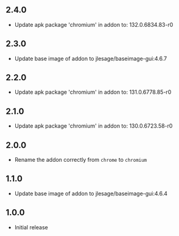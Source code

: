 ## 2.4.0

- Update apk package 'chromium' in addon to: 132.0.6834.83-r0

## 2.3.0

- Update base image of addon to jlesage/baseimage-gui:4.6.7

## 2.2.0

- Update apk package 'chromium' in addon to: 131.0.6778.85-r0

## 2.1.0

- Update apk package 'chromium' in addon to: 130.0.6723.58-r0

## 2.0.0

- Rename the addon correctly from `chrome` to `chromium`

## 1.1.0

- Update base image of addon to jlesage/baseimage-gui:4.6.4

## 1.0.0

- Initial release

<!-- https://developers.home-assistant.io/docs/add-ons/presentation#keeping-a-changelog -->
